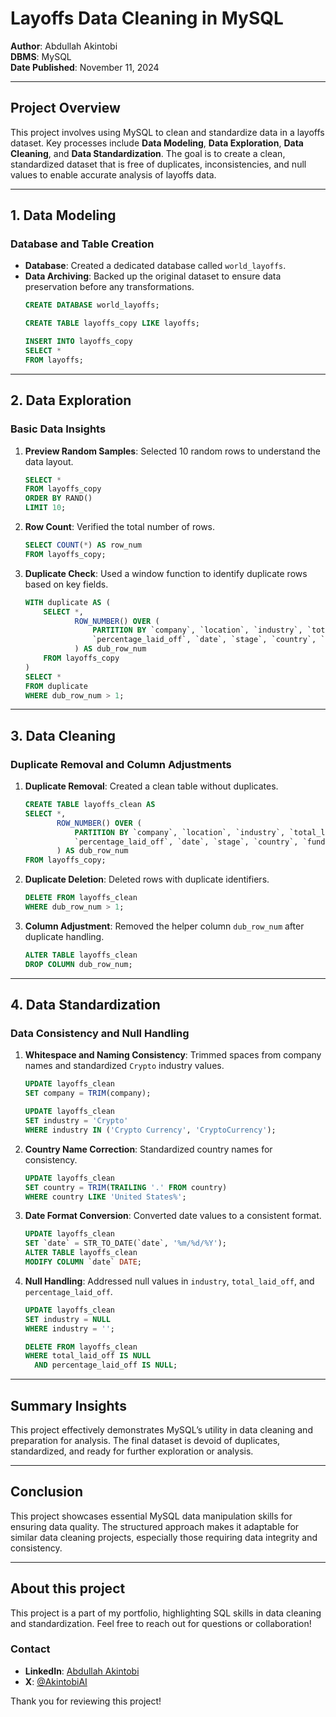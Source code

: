 # Layoffs Data Cleaning in MySQL

**Author**: Abdullah Akintobi  
**DBMS**: MySQL  
**Date Published**: November 11, 2024

---

## Project Overview

This project involves using MySQL to clean and standardize data in a layoffs dataset. Key processes include **Data Modeling**, **Data Exploration**, **Data Cleaning**, and **Data Standardization**. The goal is to create a clean, standardized dataset that is free of duplicates, inconsistencies, and null values to enable accurate analysis of layoffs data.

---

## 1. Data Modeling

### Database and Table Creation

- **Database**: Created a dedicated database called `world_layoffs`.
- **Data Archiving**: Backed up the original dataset to ensure data preservation before any transformations.
  ```sql
  CREATE DATABASE world_layoffs;

  CREATE TABLE layoffs_copy LIKE layoffs;

  INSERT INTO layoffs_copy
  SELECT *
  FROM layoffs;
  ```

---

## 2. Data Exploration

### Basic Data Insights

1. **Preview Random Samples**: Selected 10 random rows to understand the data layout.
    ```sql
    SELECT *
    FROM layoffs_copy
    ORDER BY RAND()
    LIMIT 10;
    ```
2. **Row Count**: Verified the total number of rows.
    ```sql
    SELECT COUNT(*) AS row_num
    FROM layoffs_copy;
    ```
3. **Duplicate Check**: Used a window function to identify duplicate rows based on key fields.
    ```sql
    WITH duplicate AS (
        SELECT *,
               ROW_NUMBER() OVER (
                   PARTITION BY `company`, `location`, `industry`, `total_laid_off`,
                   `percentage_laid_off`, `date`, `stage`, `country`, `funds_raised_millions`
               ) AS dub_row_num
        FROM layoffs_copy
    )
    SELECT *
    FROM duplicate
    WHERE dub_row_num > 1;
    ```

---

## 3. Data Cleaning

### Duplicate Removal and Column Adjustments

1. **Duplicate Removal**: Created a clean table without duplicates.
    ```sql
    CREATE TABLE layoffs_clean AS
    SELECT *,
           ROW_NUMBER() OVER (
               PARTITION BY `company`, `location`, `industry`, `total_laid_off`,
               `percentage_laid_off`, `date`, `stage`, `country`, `funds_raised_millions`
           ) AS dub_row_num
    FROM layoffs_copy;
    ```
2. **Duplicate Deletion**: Deleted rows with duplicate identifiers.
    ```sql
    DELETE FROM layoffs_clean
    WHERE dub_row_num > 1;
    ```
3. **Column Adjustment**: Removed the helper column `dub_row_num` after duplicate handling.
    ```sql
    ALTER TABLE layoffs_clean
    DROP COLUMN dub_row_num;
    ```

---

## 4. Data Standardization

### Data Consistency and Null Handling

1. **Whitespace and Naming Consistency**: Trimmed spaces from company names and standardized `Crypto` industry values.
    ```sql
    UPDATE layoffs_clean
    SET company = TRIM(company);

    UPDATE layoffs_clean
    SET industry = 'Crypto'
    WHERE industry IN ('Crypto Currency', 'CryptoCurrency');
    ```
2. **Country Name Correction**: Standardized country names for consistency.
    ```sql
    UPDATE layoffs_clean
    SET country = TRIM(TRAILING '.' FROM country)
    WHERE country LIKE 'United States%';
    ```
3. **Date Format Conversion**: Converted date values to a consistent format.
    ```sql
    UPDATE layoffs_clean
    SET `date` = STR_TO_DATE(`date`, '%m/%d/%Y');
    ALTER TABLE layoffs_clean
    MODIFY COLUMN `date` DATE;
    ```
4. **Null Handling**: Addressed null values in `industry`, `total_laid_off`, and `percentage_laid_off`.
    ```sql
    UPDATE layoffs_clean
    SET industry = NULL
    WHERE industry = '';

    DELETE FROM layoffs_clean
    WHERE total_laid_off IS NULL
      AND percentage_laid_off IS NULL;
    ```

---

## Summary Insights

This project effectively demonstrates MySQL’s utility in data cleaning and preparation for analysis. The final dataset is devoid of duplicates, standardized, and ready for further exploration or analysis.

---

## Conclusion

This project showcases essential MySQL data manipulation skills for ensuring data quality. The structured approach makes it adaptable for similar data cleaning projects, especially those requiring data integrity and consistency.

---

## About this project

This project is a part of my portfolio, highlighting SQL skills in data cleaning and standardization. Feel free to reach out for questions or collaboration!

### Contact
- **LinkedIn**: [Abdullah Akintobi](https://www.linkedin.com/in/abdullahakintobi/)
- **X**: [@AkintobiAI](https://x.com/AkintobiAI)

Thank you for reviewing this project!
